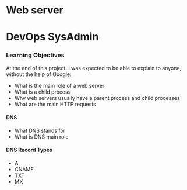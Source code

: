 # Web server
# DevOps    SysAdmin

### Learning Objectives
At the end of this project, I was expected to be able to explain to anyone, without the help of Google:
- What is the main role of a web server
- What is a child process
- Why web servers usually have a parent process and child processes
- What are the main HTTP requests
#### DNS
- What DNS stands for
- What is DNS main role
#### DNS Record Types
- A
- CNAME
- TXT
- MX